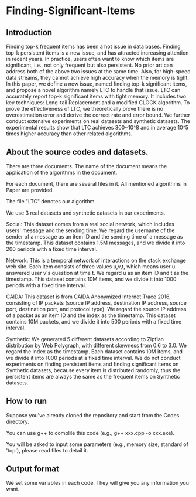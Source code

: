 # Finding-Significant-Items

## Introduction

Finding top-k frequent items has been a hot issue in data bases. Finding top-k persistent items is a new issue, and has attracted increasing attention in recent years. In practice, users often want to know which items are significant, i.e., not only frequent but also persistent. No prior art can address both of the above two issues at the same time. Also, for high-speed data streams, they cannot achieve high accuracy when the memory is tight. In this paper, we define a new issue, named finding top-k significant items, and propose a novel algorithm namely LTC to handle that issue. LTC can accurately report top-k significant items with tight memory. It includes two key techniques: Long-tail Replacement and a modified CLOCK algorithm. To prove the effectiveness of LTC, we theoretically prove there is no overestimation error and derive the correct rate and error bound. We further conduct extensive experiments on real datasets and synthetic datasets. The experimental results show that LTC achieves 300~10^8 and in average 10^5 times higher accuracy than other related algorithms.

## About the source codes and datasets.

There are three documents. The name of the document means the application of the algorithms in the document.

For each document, there are several files in it. All mentioned algorithms in Paper are provided.

The file "LTC" denotes our algorithm.

We use 3 real datasets and synthetic datasets in our experiments.

Social: This dataset comes from a real social network, which includes users' message and the sending time. We regard the username of the sender of a message as an item ID and the sending time of a message as the timestamp. This dataset contains 1.5M messages, and we divide it into 200 periods with a fixed time interval.

Network: This is a temporal network of interactions on the stack exchange web site. Each item consists of three values u,v,t, which means user u answered user v's question at time t. We regard u as an item ID and t as the timestamp. This dataset contains 10M items, and we divide it into 1000 periods with a fixed time interval. 

CAIDA: This dataset is from CAIDA Anonymized Internet Trace 2016, consisting of IP packets (source IP address, destination IP address, source port, destination port, and protocol type). We regard the source IP address of a packet as an item ID and the index as the timestamp. This dataset contains 10M packets, and we divide it into 500 periods with a fixed time interval.

Synthetic: We generated 5 different datasets according to Zipfian distribution by Web Polygraph, with different skewness from 0.6 to 3.0. We regard the index as the timestamp. Each dataset contains 10M items, and we divide it into 1000 periods at a fixed time interval. We do not conduct experiments on finding persistent items and finding significant items on Synthetic datasets, because every item is distributed randomly, thus the persistent items are always the same as the frequent items on Synthetic datasets.

## How to run

Suppose you've already cloned the repository and start from the Codes directory.

You can use g++ to complile this code (e.g., g++ xxx.cpp -o xxx.exe).

You will be asked to input some parameters (e.g., memory size, standard of 'top'), please read files to detail it.


## Output format

We set some variables in each code. They will give you any information you want.